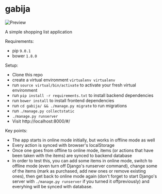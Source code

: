 # gabija

![Preview](https://i.imgur.com/XV5Aewk.png "Preview")

A simple shopping list application

Requirements:

* pip `9.0.1`
* bower `1.8.0`

Setup:

* Clone this repo
* create a virtual environment `virtualenv virtualenv`
* run `source virtual/bin/activate` to activate your fresh virtual environment
* run `pip install -r requirements.txt` to install backend dependencies
* run `bower install` to install frontend dependencies
* run `cd gabija/ && ./manage.py migrate` to run migrations
* run `./manage.py collectstatic`
* `./manage.py runserver`
* Visit http://localhost:8000/#/

Key points:

* The app starts in online mode initially, but works in offline mode as well
* Every action is synced with browser's localStorage
* Once one goes from offline to online mode, items (or actions that have been
  taken with the items) are synced to backend database
* In order to test this, you can add some items in online mode, switch to
  offline mode (even turn off Django's runserver command), change some of the
  items (mark as purchased, add new ones or remove existing ones), then get
  back to online mode again (don't forget to start Django's server with
  `./manage.py runserver` if you turned it offpreviously) and everyhing will
  be synced with database.

